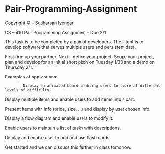 # Pair-Programming-Assignment

Copyright © – Sudharsan Iyengar

 

CS – 410                     Pair Programming Assignment – Due 2/1

 

This task is to be completed by a pair of developers. The intent is to develop software that serves multiple users and persistent data.

 

First firm up your partner. Next – define your project. Scope your project, plan and develop for an initial short pitch on Tuesday 1/30 and a demo on Thursday 2/1.

 

Examples of applications:

 

            Display an animated board enabling users to score at different levels of difficulty.

Display multiple items and enable users to add items into a cart.

Present items with info (price, size, ...) and display by user chosen info.

Display a flow diagram and enable users to modify it.

Enable users to maintain a list of tasks with descriptions.

Display and enable user to add and use flash cards.

 

Get started and we can discuss this further in class tomorrow.
